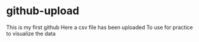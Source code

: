 # github-upload
This is my first github
Here a csv file has been uploaded
To use for practice to visualize the data
